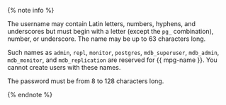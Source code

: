 {% note info %}

The username may contain Latin letters, numbers, hyphens, and underscores but must begin with a letter (except the `pg_` combination), number, or underscore. The name may be up to 63 characters long.

Such names as `admin`, `repl`, `monitor`, `postgres`, `mdb_superuser`, `mdb_admin`, `mdb_monitor`, and `mdb_replication` are reserved for {{ mpg-name }}. You cannot create users with these names.


The password must be from 8 to 128 characters long.


{% endnote %}
